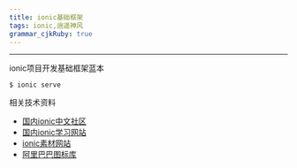 ```yaml
---
title: ionic基础框架 
tags: ionic,逍遥神风
grammar_cjkRuby: true
---
```

---
ionic项目开发基础框架蓝本
```bash?linenums
$ ionic serve
```

相关技术资料
- [国内ionic中文社区][1]
- [国内ionic学习网站][2]
- [ionic素材网站][3]
- [阿里巴巴图标库][4]


[1]: http://ionichina.com/
[2]: http://www.ionic.wang/
[3]: http://codepen.io/ionic/
[4]: http://iconfont.cn/